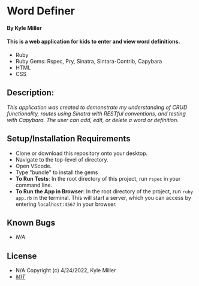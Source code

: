 # Word Definer

#### By Kyle Miller

#### This is a web application for kids to enter and view word definitions.

* Ruby
* Ruby Gems: Rspec, Pry, Sinatra, Sintara-Contrib, Capybara
* HTML
* CSS

## Description:
_This application was created to demonstrate my understanding of CRUD functionality, routes using Sinatra with RESTful conventions, and testing with Capybara. The user can add, edit, or delete a word or definition._

## Setup/Installation Requirements

* Clone or download this repository onto your desktop.
* Navigate to the top-level of directory.
* Open VScode.
* Type "bundle" to install the gems
* **To Run Tests**: In the root directory of this project, run `rspec` in your command line.
* **To Run the App in Browser**: In the root directory of the project, run `ruby app.rb` in the terminal. This will start a server, which you can access by entering `localhost:4567` in your browser.

## Known Bugs

- _N/A_

## License

- N/A Copyright (c) 4/24/2022, Kyle Miller
- _[MIT](https://opensource.org/licenses/MIT)_